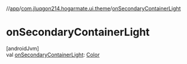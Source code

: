 //[app](../../index.md)/[com.jluqgon214.hogarmate.ui.theme](index.md)/[onSecondaryContainerLight](on-secondary-container-light.md)

# onSecondaryContainerLight

[androidJvm]\
val [onSecondaryContainerLight](on-secondary-container-light.md): [Color](https://developer.android.com/reference/kotlin/androidx/compose/ui/graphics/Color.html)
